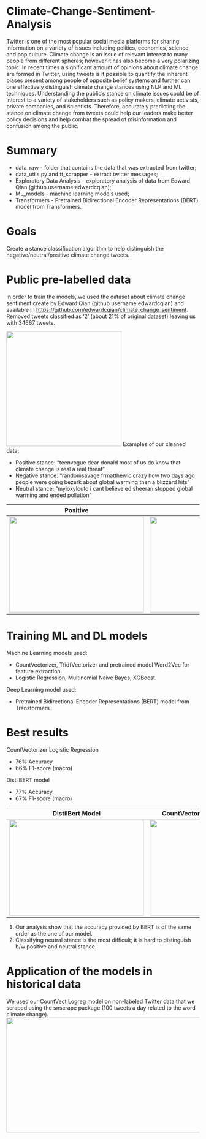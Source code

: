 # Climate-Change-Sentiment-Analysis

Twitter is one of the most popular social media platforms for sharing information on a variety of issues including politics, economics, science, and pop culture.
Climate change is an issue of relevant interest to many people from different spheres; however it has also become a very polarizing topic. In recent times a significant amount of opinions about climate change are formed in Twitter, using tweets is it possible to quantify the inherent biases present among people of opposite belief systems and further can one effectively distinguish climate change stances using NLP and ML techniques. Understanding the public’s stance on climate issues could be of interest to a variety of stakeholders such as policy makers, climate activists, private companies, and scientists. Therefore, accurately predicting the stance on climate change from tweets could help our leaders make better policy decisions and help combat the spread of misinformation and confusion among the public.

# Summary 
* data_raw - folder that contains the data that was extracted from twitter;
* data_utils.py and tt_scrapper - extract twitter messages; 
* Exploratory Data Analysis - exploratory analysis of data from Edward Qian (github username:edwardcqian);
* ML_models  - machine learning models used;
* Transformers - Pretrained Bidirectional Encoder Representations (BERT) model from Transformers.


# Goals
Create a stance classification algorithm to help distinguish the negative/neutral/positive climate change tweets. 

# Public pre-labelled  data
In order to train the models, we used the dataset about climate change sentiment create by Edward Qian (github username:edwardcqian) and available in https://github.com/edwardcqian/climate_change_sentiment. Removed tweets classified as ‘2’ (about 21% of original dataset) leaving us with 34667 tweets.

<img src="https://github.com/mitabanik/Climate-Change-Stance-Analysis/blob/main/img/camp.png" width="300" height="300">
Examples of our cleaned data:

* Positive stance: “teenvogue dear donald most of us do know that climate change is real a real threat”
* Negative stance: “randomsavage frmatthewlc crazy how two days ago people were going bezerk about global warming then a blizzard hits”
* Neutral stance: “myioxylouto i cant believe ed sheeran stopped global warming and ended pollution”

Positive             |  Negative
:-------------------------:|:-------------------------:
<img src="https://github.com/mitabanik/Climate-Change-Stance-Analysis/blob/main/img/camp1.png" width="350" height="250"> | <img src="https://github.com/mitabanik/Climate-Change-Stance-Analysis/blob/main/img/camp2.png" width="350" height="250">


# Training ML and DL models
Machine Learning models used:
* CountVectorizer, TfidfVectorizer and pretrained model Word2Vec for feature extraction.
* Logistic Regression, Multinomial Naive Bayes, XGBoost.

Deep Learning model used:
* Pretrained Bidirectional Encoder Representations (BERT) model from Transformers.

# Best results 
CountVectorizer Logistic  Regression 

* 76% Accuracy 
* 66% F1-score (macro)  

DistilBERT model

* 77% Accuracy 
* 67% F1-score (macro) 

DistilBert Model             |  CountVectorizer Logistic  Regression 
:-------------------------:|:-------------------------:
<img src="https://github.com/mitabanik/Climate-Change-Stance-Analysis/blob/main/img/camp4.png" width="350" height="250"> | <img src="https://github.com/mitabanik/Climate-Change-Stance-Analysis/blob/main/img/camp5.png" width="350" height="250">

1. Our analysis show that the accuracy provided by BERT is of the same order as the one of our model.
2. Classifying neutral stance is the most difficult; it is hard to distinguish b/w positive and neutral stance.

# Application of the models in historical data
We used our CountVect Logreg model on non-labeled Twitter data that we scraped using the snscrape package (100 tweets a day related to the word climate change). 
<img src="https://github.com/mitabanik/Climate-Change-Stance-Analysis/blob/main/img/camp6.png" width="800" height="300">
